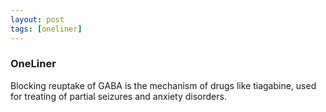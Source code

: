 ```yaml
---
layout: post
tags: [oneliner]
---
```



### OneLiner

Blocking reuptake of GABA is the mechanism of drugs like tiagabine, used for treating of partial seizures and anxiety disorders.
